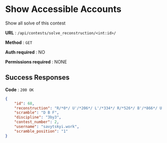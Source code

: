 # Show Accessible Accounts

Show all solve of this contest

**URL** : `/api/contests/solve_reconstruction/<int:id>/`

**Method** : `GET`

**Auth required** : NO

**Permissions required** : NONE

## Success Responses

**Code** : `200 OK`


```json
{
    "id": 68,
    "reconstruction": "R/*0*/ U'/*206*/ L'/*334*/ R/*526*/ B'/*866*/ U'/*966*/ M'/*1869*/ U'/*2211*/ Rw'/*2347*/ M'/*2523*/ U'/*2787*/ Rw'/*2867*/ L'/*3335*/ M'/*3391*/ ..... R/*19671*/",
    "scramble": "D B F",
    "discipline": "3by3",
    "contest_number": 2,
    "username": "savytskyi.work",
    "scramble_position": "1"
}
     
```
